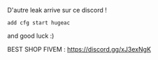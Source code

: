 

D'autre leak arrive sur ce discord !

```add cfg start hugeac```

and good luck :)


BEST SHOP FIVEM : https://discord.gg/xJ3exNgK
